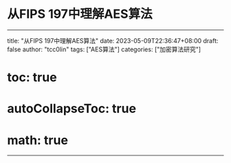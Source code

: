 # 从FIPS 197中理解AES算法

---
title: "从FIPS 197中理解AES算法"
date: 2023-05-09T22:36:47+08:00
draft: false
author: "tcc0lin"
tags: ["AES算法"]
categories: ["加密算法研究"]
# toc: true
# autoCollapseToc: true
# math: true
---

